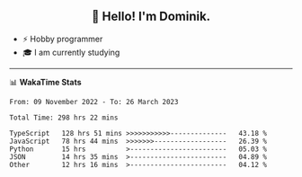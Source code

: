 <h2 align="center">👋 Hello! I'm Dominik.</h2>

- ⚡ Hobby programmer
- 🎓 I am currently studying

---
📊 **WakaTime Stats**
<!--START_SECTION:waka-->

```text
From: 09 November 2022 - To: 26 March 2023

Total Time: 298 hrs 22 mins

TypeScript   128 hrs 51 mins >>>>>>>>>>>--------------   43.18 %
JavaScript   78 hrs 44 mins  >>>>>>>------------------   26.39 %
Python       15 hrs          >------------------------   05.03 %
JSON         14 hrs 35 mins  >------------------------   04.89 %
Other        12 hrs 16 mins  >------------------------   04.12 %
```

<!--END_SECTION:waka-->
